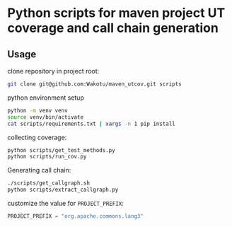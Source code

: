 # Python scripts for maven project UT coverage and call chain generation

## Usage

clone repository in project root:

```bash
git clone git@github.com:Wakotu/maven_utcov.git scripts
```

python environment setup

```bash
python -m venv venv
source venv/bin/activate
cat scripts/requirements.txt | xargs -n 1 pip install
```

collecting coverage:

```bash
python scripts/get_test_methods.py
python scripts/run_cov.py
```

Generating call chain:

```bash
./scripts/get_callgraph.sh
python scripts/extract_callgraph.py
```

customize the value for `PROJECT_PREFIX`:

```python
PROJECT_PREFIX = "org.apache.commons.lang3"
```
